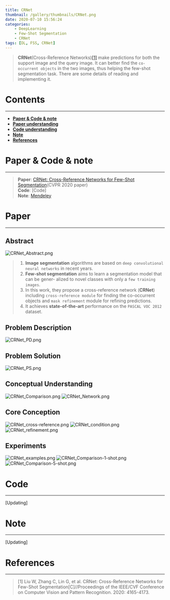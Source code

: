 ```yaml
---
title: CRNet
thumbnail: /gallery/thumbnails/CRNet.png
date: 2020-07-10 15:56:24
categories:
    - DeepLearning  
    - Few-Shot Segmentation  
    - CRNet  
tags: [DL, FSS, CRNet]
---
```


> **CRNet**(Cross-Reference Networks)[[1]](https://openaccess.thecvf.com/content_CVPR_2020/papers/Liu_CRNet_Cross-Reference_Networks_for_Few-Shot_Segmentation_CVPR_2020_paper.pdf) make predictions for both the support image and the query image. It can better find the `co-occurrent objects` in the two images, thus helping the few-shot segmentation task. There are some details of reading and implementing it. 
<!-- more -->

# Contents
---
- **[Paper & Code & note](#Paper&Code&note)**
- **[Paper understanding](#Paper)**
- **[Code understanding](#Code)**
- **[Note](#Note)**
- **[References](#References)**

# Paper & Code & note
---
> **Paper**: [CRNet: Cross-Reference Networks for Few-Shot Segmentation](https://openaccess.thecvf.com/content_CVPR_2020/papers/Liu_CRNet_Cross-Reference_Networks_for_Few-Shot_Segmentation_CVPR_2020_paper.pdf)(CVPR 2020 paper)  
> **Code**: [Code]  
> **Note**: [Mendeley](https://www.mendeley.com/viewer/?fileId=161a13d8-6526-470d-7889-dd7905e96320&documentId=b44fb606-2cd2-3955-bfa5-1430f6db76d8)

# Paper
---
## Abstract
![CRNet_Abstract.png](https://i.loli.net/2020/07/13/IcG7NiFghYf3MBx.png)
> 1. **Image segmentation** algorithms are based on `deep convolutional neural networks` in recent years.  
> 2. **Few-shot segmentation** aims to learn a segmentation model that can be gener- alized to novel classes with only a `few training images`.  
> 3. In this work, they propose a cross-reference network (**CRNet**) including `cross-reference module` for finding the co-occurrent objects and `mask refinement` module for refining predictions.  
> 4. It achieves **state-of-the-art** performance on the `PASCAL VOC 2012` dataset.

## Problem Description
![CRNet_PD.png](https://i.loli.net/2020/07/13/uZmHLzYG8TpRCVg.png)

## Problem Solution
![CRNet_PS.png](https://i.loli.net/2020/07/13/ZfexKDjHP9QmRJ3.png)

## Conceptual Understanding
![CRNet_Comparison.png](https://i.loli.net/2020/07/13/VY4yIAuv2ieTN1g.png)
![CRNet_Network.png](https://i.loli.net/2020/07/13/AWUHx93gQ8NmXlT.png) 

## Core Conception
![CRNet_cross-reference.png](https://i.loli.net/2020/07/13/JaSxqzYCcLiyArM.png)
![CRNet_condition.png](https://i.loli.net/2020/07/13/eOvZuxcfjEwMCah.png)
![CRNet_refinement.png](https://i.loli.net/2020/07/13/CJV9j5ctwrinuAg.png)

## Experiments
![CRNet_examples.png](https://i.loli.net/2020/07/13/wymXlRYZdpJfGcz.png)
![CRNet_Comparison-1-shot.png](https://i.loli.net/2020/07/13/tB7KTQGSkpudmNg.png)
![CRNet_Comparison-5-shot.png](https://i.loli.net/2020/07/13/ExJOW6Gk7Us2PbS.png)

# Code
---
[Updating]

# Note
---
[Updating]

# References
---
> [1] Liu W, Zhang C, Lin G, et al. CRNet: Cross-Reference Networks for Few-Shot Segmentation[C]//Proceedings of the IEEE/CVF Conference on Computer Vision and Pattern Recognition. 2020: 4165-4173.
